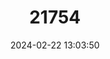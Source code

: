 ---
title: "21754"
category: "Thestor pringlei"
draft: false
date: 2024-02-22 13:03:50
languages:
  Afrikaans: ["Pringle-se-skollie"]
  English: ["Pringle's Skolly"]
---